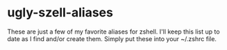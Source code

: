 # ugly-szell-aliases
These are just a few of my favorite aliases for zshell. I'll keep this list up to date as I find and/or create them. Simply put these into your ~/.zshrc file.
